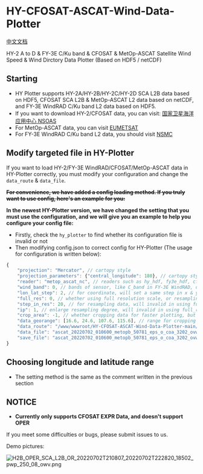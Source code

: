 # HY-CFOSAT-ASCAT-Wind-Data-Plotter
[中文文档](/README_CN.md) 
  
HY-2 A to D & FY-3E C/Ku band & CFOSAT & MetOp-ASCAT Satellite Wind Speed & Wind Dirctory Data Plotter (Based on HDF5 / netCDF)  

## Starting

 * HY Plotter supports HY-2A/HY-2B/HY-2C/HY-2D SCA L2B data based on HDF5, CFOSAT SCA L2B & MetOp-ASCAT L2 data based on netCDF, and FY-3E WindRAD C/Ku band L2 data based on HDF5.
 * If you want to download HY-2/CFOSAT data, you can visit: [国家卫星海洋应用中心 NSOAS](https://osdds.nsoas.org.cn)
 * For MetOp-ASCAT data, you can visit [EUMETSAT](https://www.eumetsat.int/)
 * For FY-3E WindRAD C/Ku band L2 data, you should visit [NSMC](http://satellite.nsmc.org.cn/PortalSite/Data/Satellite.aspx)

## Modify targeted file in HY-Plotter

If you want to load HY-2/FY-3E WindRAD/CFOSAT/MetOp-ASCAT data in HY-Plotter correctly, you must modify your configuration and change the ```data_route``` & ```data_file```.

****~~For convenience, we have added a config loading method. If you truly want to use config, here's an example for you:~~****

****In the newest HY-Plotter version, we have changed the setting that you must use the configuration, and we will give you an example to help you configure your config file:****
 * Firstly, check the ```hy_plotter``` to find whether its configuration file is invalid or not
 * Then modifying config.json to correct config for HY-Plotter (The usage for configuration is written below):
```javascript
{
    "projection": "Mercator", // cartopy style
    "projection_parameters": {"central_longitude": 180}, // cartopy style
    "reader": "metop_ascat_nc", // readers such as hy_hdf, fy3e_hdf, cfosat_nc, and metop_ascat_nc
    "wind_band": 0, // bands of sensor, like C_band in FY-3E WindRAD, default is 0 (or None)
    "lon_lat_step": 2, // for coordinate, will set a same step in x & y (or longitude & latitude)
    "full_res": 0, // whether using full resolution scale, or resampling data
    "step_in_res": 20, // for resampling data, will invalid in using full_res
    "ip": 1, // enlarge resampling degree, will invalid in using full_res
    "crop_area": -1, // whether cropping data for faster plotting, but NOTICE that the returned data is 1-D array type
    "data_georange": [16.6, 24.6, 107.6, 115.6], // range for cropping data, will invalid in no using crop_area
    "data_route": "/www/wwwroot/HY-CFOSAT-ASCAT-Wind-Data-Plotter-main/", // file route, need adding "/" at the end
    "data_file": "ascat_20220702_010600_metopb_50781_eps_o_coa_3202_ovw.l2.nc", // file name
    "save_file": "ascat_20220702_010600_metopb_50781_eps_o_coa_3202_ovw_l2" // file name in saving figure
}
```

## Choosing longitude and latitude range

 * The setting method is the same as the comment written in the previous section

## NOTICE

 * ****Currently only supports CFOSAT EXPR Data, and doesn't support OPER**** 

If you meet some difficulties or bugs, please submit issues to us.

Demo pictures:

![H2B_OPER_SCA_L2B_OR_20220702T210807_20220702T222820_18502_pwp_250_08_owv.png](https://user-images.githubusercontent.com/79071461/177023454-2a3c70ad-6415-4dff-a448-3ac51e667b5d.png)
